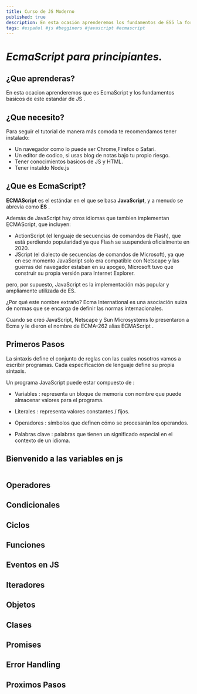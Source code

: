 ```yaml
---
title: Curso de JS Moderno
published: true
description: En esta ocasión aprenderemos los fundamentos de ES5 la forma moderna de hacer js 
tags: #español #js #begginers #javascript #ecmascript
---
```


# *EcmaScript para principiantes.*

## ¿Que aprenderas?
En esta ocacion aprenderemos que es EcmaScript y los fundamentos basicos de este estandar de JS .

## ¿Que necesito?
Para seguir el tutorial de manera más comoda te recomendamos tener instalado: 
* Un navegador como lo puede ser Chrome,Firefox o Safari.
* Un editor de codico, si usas blog de notas bajo tu propio riesgo.
* Tener conocimientos basicos de JS y HTML.
* Tener instaldo Node.js

## ¿Que es EcmaScript?
**ECMAScript** es el estándar en el que se basa **JavaScript**, y a menudo se abrevia como **ES** .

Además de JavaScript hay otros idiomas que tambien implementan ECMAScript, que incluyen:

* ActionScript (el lenguaje de secuencias de comandos de Flash), que está perdiendo popularidad ya que Flash se suspenderá oficialmente en 2020.
* JScript (el dialecto de secuencias de comandos de Microsoft), ya que en ese momento JavaScript solo era compatible con Netscape y las guerras del navegador estaban en su apogeo, Microsoft tuvo que construir su propia versión para Internet Explorer.

pero, por supuesto, JavaScript es la implementación más popular y ampliamente utilizada de ES.

¿Por qué este nombre extraño? Ecma International es una asociación suiza de normas que se encarga de definir las normas internacionales.

Cuando se creó JavaScript, Netscape y Sun Microsystems lo presentaron a Ecma y le dieron el nombre de ECMA-262 alias ECMAScript .
## Primeros Pasos
La sintaxis define el conjunto de reglas con las cuales nosotros vamos a escribir programas. Cada especificación de lenguaje define su propia sintaxis.

Un programa JavaScript puede estar compuesto de :

* Variables : representa un bloque de memoria con nombre que puede almacenar valores para el programa.

* Literales : representa valores constantes / fijos.

* Operadores : símbolos que definen cómo se procesarán los operandos.

* Palabras clave : palabras que tienen un significado especial en el contexto de un idioma.

## Bienvenido a las variables en js

```js

```

## Operadores

## Condicionales

## Ciclos

## Funciones

## Eventos en JS

## Iteradores

## Objetos

## Clases

## Promises

## Error Handling

## Proximos Pasos

